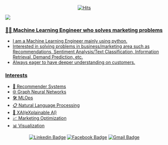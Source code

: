 <div align=center>

  [![Hits](https://hits.seeyoufarm.com/api/count/incr/badge.svg?url=https://github.com/myeonghak)](https://hits.seeyoufarm.com)

 </div>
   <a href="https://myeonghak.github.io/">
    <img src="https://badgen.net/badge/icon/myeonghak BLOG ?icon=https://caple-static.s3.ap-northeast-2.amazonaws.com/cobalt-badge.svg&label&color=5B69C3&labelColor=414C9A" />

  ### :man_technologist: Machine Learning Engineer who solves marketing problems
  - I am a Machine Learning Engineer mainly using python.
  - Interested in solving problems in business/marketing area such as Recommendations, Sentiment Analysis/Text Classification, Information Retrieval, Demand Prediction, etc.
  - Always eager to have deeper understanding on customers.

  ### Interests
  - :gift:  Recommender Systems
  - :globe_with_meridians:  Graph Neural Networks
  - :hammer_and_wrench:  MLOps
  - :clipboard:  Natural Language Processing
  - :speech_balloon:  XAI(eXplainable AI)
  - :chart_with_upwards_trend:  Marketing Optimization
  - :bar_chart:  Visualization
  

 <div align=center>

  [![Linkedin Badge](https://img.shields.io/badge/-LinkedIn-blue?style=flat-square&logo=Linkedin&logoColor=white&link=https://www.linkedin.com/in/myeonghak-lee-3a070013b/)](https://www.linkedin.com/in/myeonghak-lee-3a070013b/)   [![Facebook Badge](https://img.shields.io/badge/facebook-1877f2?style=flat-square&logo=facebook&logoColor=white&link=https://www.facebook.com/lee.myunghack)](https://www.facebook.com/lee.myunghack)
  [![Gmail Badge](https://img.shields.io/badge/Gmail-d14836?style=flat-square&logo=Gmail&logoColor=white&link=mailto:nilsine11202@gmail.com)](mailto:nilsine11202@gmail.com)
 </div>
 
</br>

